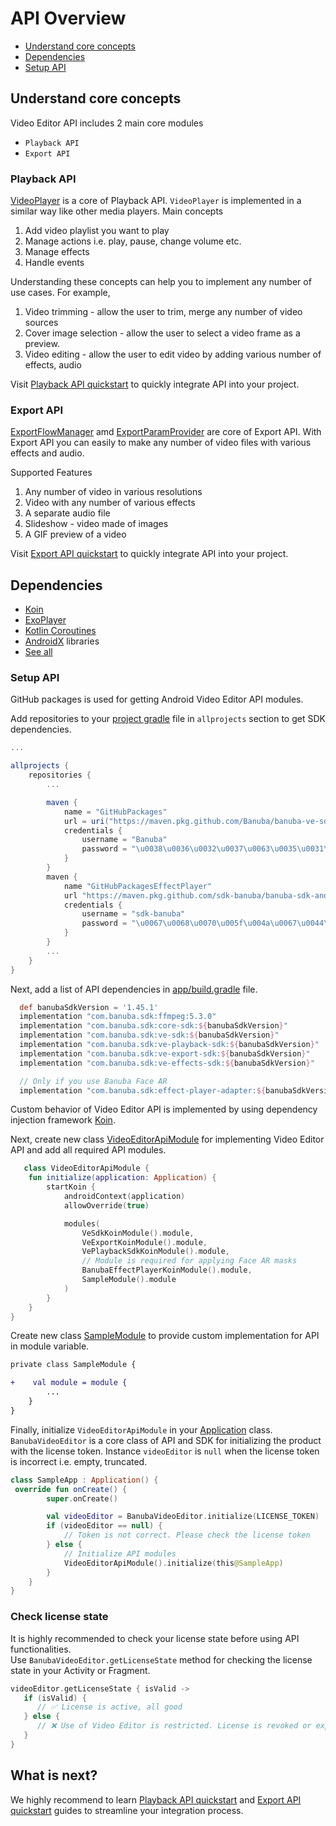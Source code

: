 # API Overview

- [Understand core concepts](#Understand-core-concepts)
- [Dependencies](#Dependencies)
- [Setup API](#Setup-API)

## Understand core concepts
Video Editor API includes 2 main core modules
- ```Playback API```
- ```Export API```

### Playback API
[VideoPlayer](playback/ve-playback-sdk/com.banuba.sdk.playback/-video-player/index.md) is a core of Playback API.  ```VideoPlayer``` is implemented in a similar way like other media players.
Main concepts
1. Add video playlist you want to play
2. Manage actions i.e. play, pause, change volume etc.
3. Manage effects
4. Handle events 

Understanding these concepts can help you to implement any number of use cases. For example, 
1. Video trimming - allow the user to trim, merge any number of video sources
2. Cover image selection - allow the user to select a video frame as a preview.
3. Video editing -  allow the user to edit video by adding various number of effects, audio  

Visit [Playback API quickstart](quickstart_playback.md) to quickly integrate API into your project.

### Export API
[ExportFlowManager](export/ve-export-sdk/com.banuba.sdk.export.data/-export-flow-manager/index.md) amd [ExportParamProvider](export/ve-export-sdk/com.banuba.sdk.export.data/-export-params-provider/index.md) 
are core of Export API. With Export API you can easily to make any number of video files with various effects and audio.

Supported Features
1. Any number of video in various resolutions
2. Video with any number of various effects
3. A separate audio file
4. Slideshow - video made of images
5. A GIF preview of a video

Visit [Export API quickstart](quickstart_export.md) to quickly integrate API into your project.

## Dependencies
- [Koin](https://insert-koin.io/)
- [ExoPlayer](https://github.com/google/ExoPlayer)
- [Kotlin Coroutines](https://github.com/Kotlin/kotlinx.coroutines)
- [AndroidX](https://developer.android.com/jetpack/androidx) libraries
- [See all](all_dependencies.md)

### Setup API
GitHub packages is used for getting Android Video Editor API modules.

Add repositories to your [project gradle](../settings.gradle#L18) file in ```allprojects``` section to get SDK dependencies.
```groovy
...

allprojects {
    repositories {
        ...

        maven {
            name = "GitHubPackages"
            url = uri("https://maven.pkg.github.com/Banuba/banuba-ve-sdk")
            credentials {
                username = "Banuba"
                password = "\u0038\u0036\u0032\u0037\u0063\u0035\u0031\u0030\u0033\u0034\u0032\u0063\u0061\u0033\u0065\u0061\u0031\u0032\u0034\u0064\u0065\u0066\u0039\u0062\u0034\u0030\u0063\u0063\u0037\u0039\u0038\u0063\u0038\u0038\u0066\u0034\u0031\u0032\u0061\u0038"
            }
        }
        maven {
            name "GitHubPackagesEffectPlayer"
            url "https://maven.pkg.github.com/sdk-banuba/banuba-sdk-android"
            credentials {
                username = "sdk-banuba"
                password = "\u0067\u0068\u0070\u005f\u004a\u0067\u0044\u0052\u0079\u0049\u0032\u006d\u0032\u004e\u0055\u0059\u006f\u0033\u0033\u006b\u0072\u0034\u0049\u0069\u0039\u0049\u006f\u006d\u0077\u0034\u0052\u0057\u0043\u0064\u0030\u0052\u0078\u006d\u0045\u0069"
            }
        }
        ...
    }
}
```
Next, add a list of API dependencies in [app/build.gradle](app/build.gradle#L47) file.

```groovy
  def banubaSdkVersion = '1.45.1'
  implementation "com.banuba.sdk:ffmpeg:5.3.0"
  implementation "com.banuba.sdk:core-sdk:${banubaSdkVersion}"
  implementation "com.banuba.sdk:ve-sdk:${banubaSdkVersion}"
  implementation "com.banuba.sdk:ve-playback-sdk:${banubaSdkVersion}"
  implementation "com.banuba.sdk:ve-export-sdk:${banubaSdkVersion}"
  implementation "com.banuba.sdk:ve-effects-sdk:${banubaSdkVersion}"

  // Only if you use Banuba Face AR
  implementation "com.banuba.sdk:effect-player-adapter:${banubaSdkVersion}"

```

Custom behavior of Video Editor API is implemented by using dependency injection framework [Koin](https://insert-koin.io/).

Next, create new class [VideoEditorApiModule](../app/src/main/java/com/banuba/example/videoeditor/VideoEditorApiModule.kt) 
for implementing Video Editor API and add all required API modules.
```kotlin
   class VideoEditorApiModule {
    fun initialize(application: Application) {
        startKoin {
            androidContext(application)
            allowOverride(true)

            modules(
                VeSdkKoinModule().module,
                VeExportKoinModule().module,
                VePlaybackSdkKoinModule().module,
                // Module is required for applying Face AR masks
                BanubaEffectPlayerKoinModule().module,
                SampleModule().module
            )
        }
    }
}
```

Create new class [SampleModule](../app/src/main/java/com/banuba/example/videoeditor/VideoEditorApiModule.kt#L55) to provide 
custom implementation for API in module variable.

```diff
private class SampleModule {

+    val module = module {
        ...
    }
}
```

Finally, initialize ```VideoEditorApiModule``` in your [Application](../app/src/main/java/com/banuba/example/videoeditor/SampleApp.kt#L23) class.
```BanubaVideoEditor``` is a core class of API and SDK for initializing the product with the license token.
Instance ```videoEditor``` is ```null``` when the license token is incorrect i.e. empty, truncated.
```kotlin
class SampleApp : Application() {
 override fun onCreate() {
        super.onCreate()

        val videoEditor = BanubaVideoEditor.initialize(LICENSE_TOKEN)
        if (videoEditor == null) {
            // Token is not correct. Please check the license token
        } else {
            // Initialize API modules
            VideoEditorApiModule().initialize(this@SampleApp)
        }
    }
}
```

### Check license state
It is highly recommended to check your license state before using API functionalities.  
Use ```BanubaVideoEditor.getLicenseState``` method for checking the license state in your Activity or Fragment.
```kotlin
videoEditor.getLicenseState { isValid ->
   if (isValid) {
      // ✅ License is active, all good
   } else {
      // ❌ Use of Video Editor is restricted. License is revoked or expired.
   }
}
```

## What is next?
We highly recommend to learn [Playback API quickstart](quickstart_playback.md) and [Export API quickstart](quickstart_export.md) guides to 
streamline your integration process.